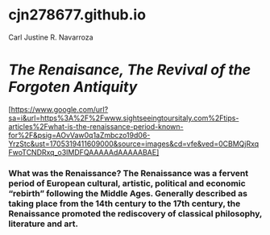 # cjn278677.github.io
Carl Justine R. Navarroza
# _The Renaisance, The Revival of the Forgoten Antiquity_
[https://www.google.com/url?sa=i&url=https%3A%2F%2Fwww.sightseeingtoursitaly.com%2Ftips-articles%2Fwhat-is-the-renaissance-period-known-for%2F&psig=AOvVaw0q1aZmbczo19d06-YrzStc&ust=1705319411609000&source=images&cd=vfe&ved=0CBMQjRxqFwoTCNDRxq_o3IMDFQAAAAAdAAAAABAE]
### **What was the Renaissance? The Renaissance was a fervent period of European cultural, artistic, political and economic “rebirth” following the Middle Ages. Generally described as taking place from the 14th century to the 17th century, the Renaissance promoted the rediscovery of classical philosophy, literature and art.**

